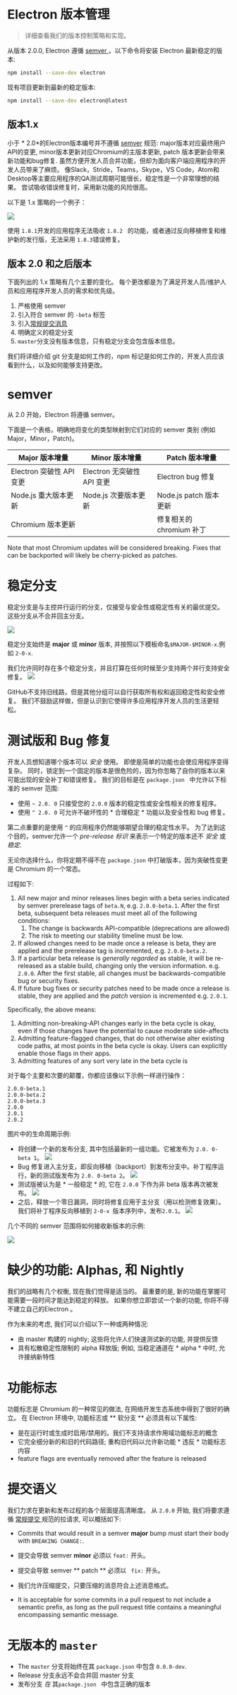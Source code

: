 # Electron 版本管理

> 详细查看我们的版本控制策略和实现。

从版本 2.0.0, Electron 遵循 [ semver ](#semver)。以下命令将安装 Electron 最新稳定的版本:

```sh
npm install --save-dev electron
```

现有项目更新到最新的稳定版本:

```sh
npm install --save-dev electron@latest
```

## 版本1.x

小于 * 2.0*的Electron版本编号并不遵循 [semver](http://semver.org) 规范: major版本对应最终用户API的变更, minor版本更新对应Chromium的主版本更新, patch 版本更新会带来新功能和bug修复. 虽然方便开发人员合并功能，但却为面向客户端应用程序的开发人员带来了麻烦。 像Slack，Stride，Teams，Skype，VS Code，Atom和Desktop等主要应用程序的QA测试周期可能很长，稳定性是一个非常理想的结果。 尝试吸收错误修复时，采用新功能的风险很高。

以下是 1.x 策略的一个例子：

![](../images/versioning-sketch-0.png)

使用 `1.8.1`开发的应用程序无法吸收 `1.8.2 ` 的功能，或者通过反向移植修复和维护新的发行版，无法采用 `1.8.3`错误修复。

## 版本 2.0 和之后版本

下面列出的 1.x 策略有几个主要的变化。 每个更改都是为了满足开发人员/维护人员和应用程序开发人员的需求和优先级。

1. 严格使用 semver
2. 引入符合 semver 的 `-beta` 标签
3. 引入[常规提交消息](https://conventionalcommits.org/)
4. 明确定义的稳定分支
5. `master`分支没有版本信息，只有稳定分支会包含版本信息。

我们将详细介绍 git 分支是如何工作的，npm 标记是如何工作的，开发人员应该看到什么，以及如何能够支持更改。

# semver

从 2.0 开始，Electron 将遵循 semver。

下面是一个表格，明确地将变化的类型映射到它们对应的 semver 类别 (例如Major，Minor，Patch)。

| Major 版本增量          | Minor 版本增量           | Patch 版本增量         |
| ------------------- | -------------------- | ------------------ |
| Electron 突破性 API 变更 | Electron 无突破性 API 变更 | Electron bug 修复    |
| Node.js 重大版本更新      | Node.js 次要版本更新       | Node.js patch 版本更新 |
| Chromium 版本更新       |                      | 修复相关的 chromium 补丁  |

Note that most Chromium updates will be considered breaking. Fixes that can be backported will likely be cherry-picked as patches.

# 稳定分支

稳定分支是与主控并行运行的分支，仅接受与安全性或稳定性有关的最优提交。 这些分支从不合并回主分支。

![](../images/versioning-sketch-1.png)

稳定分支始终是 **major** 或 **minor** 版本, 并按照以下模板命名`$MAJOR-$MINOR-x`.例如 `2-0-x`.

我们允许同时存在多个稳定分支，并且打算在任何时候至少支持两个并行支持安全修复。 ![](../images/versioning-sketch-2.png)

GitHub不支持旧线路，但是其他分组可以自行获取所有权和返回稳定性和安全修复。 我们不鼓励这样做，但是认识到它使得许多应用程序开发人员的生活更轻松。

# 测试版和 Bug 修复

开发人员想知道哪个版本可以 *安全* 使用。 即使是简单的功能也会使应用程序变得复杂。 同时，锁定到一个固定的版本是很危险的，因为你忽略了自你的版本以来可能出现的安全补丁和错误修复。 我们的目标是在 `package.json ` 中允许以下标准的 semver 范围:

- 使用 ` ~ 2.0. 0 ` 只接受您的 ` 2.0.0 ` 版本的稳定性或安全性相关的修复程序。
- 使用 ` ^ 2.0. 0 ` 可允许不破坏性的 * 合理稳定 * 功能以及安全性和 bug 修复。

第二点重要的是使用 `^` 的应用程序仍然能够期望合理的稳定性水平。 为了达到这个目的，semver允许一个 *pre-release 标识* 来表示一个特定的版本还不 *安全* 或 *稳定*.

无论你选择什么，你将定期不得不在 `package.json` 中打破版本，因为突破性变更是 Chromium 的一个常态。

过程如下:

1. All new major and minor releases lines begin with a beta series indicated by semver prerelease tags of `beta.N`, e.g. `2.0.0-beta.1`. After the first beta, subsequent beta releases must meet all of the following conditions: 
    1. The change is backwards API-compatible (deprecations are allowed)
    2. The risk to meeting our stability timeline must be low.
2. If allowed changes need to be made once a release is beta, they are applied and the prerelease tag is incremented, e.g. `2.0.0-beta.2`.
3. If a particular beta release is *generally regarded* as stable, it will be re-released as a stable build, changing only the version information. e.g. `2.0.0`. After the first stable, all changes must be backwards-compatible bug or security fixes.
4. If future bug fixes or security patches need to be made once a release is stable, they are applied and the *patch* version is incremented e.g. `2.0.1`.

Specifically, the above means:

1. Admitting non-breaking-API changes early in the beta cycle is okay, even if those changes have the potential to cause moderate side-affects
2. Admitting feature-flagged changes, that do not otherwise alter existing code paths, at most points in the beta cycle is okay. Users can explicitly enable those flags in their apps.
3. Admitting features of any sort very late in the beta cycle is 

对于每个主要和次要的颠覆，你都应该像以下示例一样进行操作：

```text
2.0.0-beta.1
2.0.0-beta.2
2.0.0-beta.3
2.0.0
2.0.1
2.0.2
```

图片中的生命周期示例:

- 将创建一个新的发布分支, 其中包括最新的一组功能。它被发布为 ` 2.0. 0-beta 1 `。 ![](../images/versioning-sketch-3.png)
- Bug 修复进入主分支，即反向移植（backport）到发布分支中。补丁程序运行，新的测试版发布为 ` 2.0. 0-beta 2 `。 ![](../images/versioning-sketch-4.png)
- 测试版被认为是 * 一般稳定 * 的, 它在 ` 2.0.0 ` 下作为非 beta 版本再次被发布。 ![](../images/versioning-sketch-5.png)
- 之后，释放一个零日漏洞，同时将修复应用于主分支（用以检测修复效果）。 我们将补丁程序反向移植到 `2-0-x `版本序列中，发布` 2.0.1 `。 ![](../images/versioning-sketch-6.png)

几个不同的 semver 范围将如何接收新版本的示例:

![](../images/versioning-sketch-7.png)

# 缺少的功能: Alphas, 和 Nightly

我们的战略有几个权衡, 现在我们觉得是适当的。 最重要的是, 新的功能在掌握可能需要一段时间才能达到稳定的释放。 如果你想立即尝试一个新的功能, 你将不得不建立自己的Electron 。

作为未来的考虑, 我们可以介绍以下一种或两种情况:

- 由 master 构建的 nightly; 这些将允许人们快速测试新的功能, 并提供反馈
- 具有松散稳定性限制的 alpha 释放版; 例如, 当稳定通道在 * alpha * 中时, 允许接纳新特性

# 功能标志

功能标志是 Chromium 的一种常见的做法, 在网络开发生态系统中得到了很好的确立。 在 Electron 环境中, 功能标志或 ** 软分支 ** 必须具有以下属性:

- 是在运行时或生成时启用/禁用的。我们不支持请求作用域功能标志的概念
- 它完全细分新的和旧的代码路径; 重构旧代码以允许新功能 * 违反 * 功能标志内容
- feature flags are eventually removed after the feature is released

# 提交语义

我们力求在更新和发布过程的各个层面提高清晰度。 从 ` 2.0.0 ` 开始, 我们将要求遵循 [ 常规提交 ](https://conventionalcommits.org/) 规范的拉请求, 可以概括如下:

- Commits that would result in a semver **major** bump must start their body with `BREAKING CHANGE:`.
- 提交会导致 semver **minor** 必须以 `feat:` 开头。
- 提交会导致 semver ** patch ** 必须以 ` fix:` 开头。

- 我们允许压缩提交，只要压缩的消息符合上述消息格式。

- It is acceptable for some commits in a pull request to not include a semantic prefix, as long as the pull request title contains a meaningful encompassing semantic message.

# 无版本的 `master`

- The `master` 分支将始终在其 `package.json` 中包含 `0.0.0-dev`.
- Release 分支永远不会合并回 master 分支
- 发布分支 *在* 其`package.json ` 中包含正确的版本
